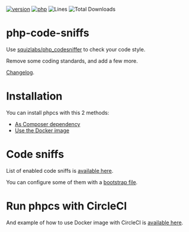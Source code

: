 [![version](https://img.shields.io/badge/version-4.3.2-green.svg)](https://github.com/steevanb/php-code-sniffs/tree/4.3.2)
[![php](https://img.shields.io/badge/php-^7.1||^8.0-blue.svg)](https://php.net)
![Lines](https://img.shields.io/badge/code%20lines-2736-green.svg)
![Total Downloads](https://poser.pugx.org/steevanb/php-code-sniffs/downloads)

# php-code-sniffs

Use [squizlabs/php_codesniffer](https://github.com/squizlabs/PHP_CodeSniffer) to check your code style.

Remove some coding standards, and add a few more.

[Changelog](documentation/changelog.md).

# Installation

You can install phpcs with this 2 methods:
 * [As Composer dependency](documentation/dependency.md)
 * [Use the Docker image](documentation/docker.md)

# Code sniffs

List of enabled code sniffs is [available here](documentation/sniffs.md).

You can configure some of them with a [bootstrap file](documentation/bootstrap.md).

# Run phpcs with CircleCI

And example of how to use Docker image with CircleCI is [available here](documentation/circleci.md).
